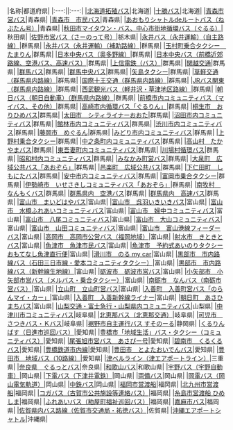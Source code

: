 ﻿|名称|都道府県|
|:---:||:---:|
|[北海道拓殖バス](outputs/GTFS_regular_line/)|北海道|
|[十勝バス](outputs/20181101GTFS-dia/)|北海道|
|[青森市営バス](outputs/gtfs-aomoricitybus/)|青森県|
|[青森市　市民バス](outputs/siminbus20190401/)|青森県|
|[あおもりシャトルdeルートバス（ねぶたん号）](outputs/nebutango20190401/)|青森県|
|[秋田市マイタウン・バス、中心市街地循環バス（ぐるる）](outputs/busdata_181001/)|秋田県|
|[佐野市営バス（さーのって号）](outputs/133/)|栃木県|
|[永井バス（永井運輸）（自主路線）](outputs/GTFS_nagaibus-gunma-jp_/)|群馬県|
|[永井バス（永井運輸）（補助路線）](outputs/GTFS_nbaux-gunma-jp_/)|群馬県|
|[玉村町乗合タクシー　たまりん](outputs/GTFS_tamarin-gunma-jp_/)|群馬県|
|[日本中央バス（奥多野線）](outputs/GTFS_OT_/)|群馬県|
|[日本中央バス（前橋近郊路線、空港バス、高速バス）](outputs/GTFS_MB_/)|群馬県|
|[上信電鉄（バス）](outputs/gtfs.1013.joshin_bus/)|群馬県|
|[関越交通](outputs/gtfs.1001.kanetsu_kotu/)|群馬県|
|[群馬バス](outputs/gtfs.1007.gunma_bus/)|群馬県|
|[群馬中央バス](outputs/gtfs.1008.gunma_chuo_bus/)|群馬県|
|[矢島タクシー](outputs/gtfs.1017.yajima_taxi/)|群馬県|
|[草軽交通（群馬県内路線）](outputs/gtfs.2002.kusakaru/)|群馬県|
|[国際十王交通（群馬県内路線）](outputs/gtfs.1103.kokusai_juuou.GMA/)|群馬県|
|[JRバス関東（群馬県内路線）](outputs/gtfs.1302.jr_bus_kanto.GMA/)|群馬県|
|[西武観光バス（軽井沢・草津地区路線）](outputs/gtfs.1115.seibu_kanko.GMA/)|群馬県|
|[朝日バス（朝日自動車）（群馬県内路線）](outputs/gtfs.1106.asahi_bus.GMA/)|群馬県|
|[前橋市内コミュニティバス（マイバス、その他）](outputs/gtfs.1019.maebashishi_com/)|群馬県|
|[高崎市内循環バス「ぐるりん」](outputs/gtfs.1020.takasakishi_com/)|群馬県|
|[桐生市　おりひめバス](outputs/gtfs.1025.kiryushi_com/)|群馬県|
|[太田市　シティライナーおおた](outputs/gtfs.1027.otashi_com/)|群馬県|
|[沼田市内コミュニティバス](outputs/gtfs.1021.numatashi_com/)|群馬県|
|[館林市内コミュニティバス](outputs/gtfs.1024.tatebayashishi_com/)|群馬県|
|[渋川市内コミュニティバス](outputs/gtfs.1018.shibukawashi_com/)|群馬県|
|[藤岡市　めぐるん](outputs/gtfs.1028.fujiokashi_com/)|群馬県|
|[みどり市内コミュニティバス](outputs/gtfs.1031.midorishi_com/)|群馬県|
|[上野村乗合タクシー](outputs/gtfs.1034.uenomura_com/)|群馬県|
|[中之条町内コミュニティバス](outputs/gtfs.1038.nakanojomachi_com/)|群馬県|
|[高山村　たかやまバス](outputs/gtfs.1040.gunma_takayamamura_com/)|群馬県|
|[東吾妻町内コミュニティバス](outputs/gtfs.1041.higashiagatsumamachi_com/)|群馬県|
|[川場村循環バス](outputs/gtfs.1042.kawabamura_com/)|群馬県|
|[昭和村内コミュニティバス](outputs/gtfs.1043.showamura_com/)|群馬県|
|[みなかみ町営バス](outputs/gtfs.1022.minakamimachi_com/)|群馬県|
|[大泉町　広域公共バス「あおぞら」](outputs/gtfs.1048.oizumimachi_com/)|群馬県|
|[邑楽町　広域公共バス](outputs/gtfs.1049.oramachi_com/)|群馬県|
|[下仁田町　しもにたバス](outputs/gtfs.1036.shimonitamachi_com/)|群馬県|
|[安中市内コミュニティバス](outputs/gtfs.1030.annakashi_com/)|群馬県|
|[富岡市乗合タクシー](outputs/gtfs.1029.tomiokashi_com/)|群馬県|
|[伊勢崎市　いせさきしコミュニティバス「あおぞら」](outputs/gtfs.1026.isesakishi_com/)|群馬県|
|[南牧村　なんもくバス](outputs/gtfs.1037.nanmokumura_com/)|群馬県|
|[群馬県内　空港バス](outputs/gtfs.0003.lim.GMA/)|群馬県|
|[群馬県内　高速バス](outputs/gtfs.0002.express.GMA/)|群馬県|
|[富山市　まいどはやバス](outputs/toyamacitymaidohayagtfs20190415/)|富山県|
|[富山市　呉羽いきいきバス](outputs/city-toyama-kureha-gtfs/)|富山県|
|[富山市　水橋ふれあいコミュニティバス](outputs/city-toyama-mizuhashi-gtfs/)|富山県|
|[富山市　婦中コミュニティバス](outputs/toyamacityfuchugtfs20190415/)|富山県|
|[富山市　八尾コミュニティバス](outputs/citytoyamayatsuogtfs20190415/)|富山県|
|[富山市　大山コミュニティバス](outputs/city-toyama-oyama-gtfs/)|富山県|
|[富山市　山田コミュニティバス](outputs/toyamacityyamadagtfs20190415/)|富山県|
|[富山市　富山港線フィーダーバス](outputs/toyamacityfeedergtfs20190415/)|富山県|
|[高岡市　高岡市公営バス（福岡地域）](outputs/city_takaoka_gtfs/)|富山県|
|[射水市　きときとバス](outputs/077434/)|富山県|
|[魚津市　魚津市民バス](outputs/city_uozu_shimin_gtfs/)|富山県|
|[魚津市　予約式あいのりタクシー おもてなし魚津直行便](outputs/city_uozu_omotenashi_gtfs/)|富山県|
|[滑川市　のる my car](outputs/city_namerikawa_gtfs/)|富山県|
|[黒部市　市内路線バス（石田三日市線・愛本コミュニティタクシー）](outputs/city_kurobe_ishida_aimoto_gtfs/)|富山県|
|[黒部市　市内路線バス（新幹線生地線）](outputs/city_kurobe_shinkansen_ikuji_gtfs/)|富山県|
|[砺波市　砺波市営バス](outputs/tonami_gtfs20171101/)|富山県|
|[小矢部市　小矢部市営バス（メルバス・乗合タクシー）](outputs/city_oyabe_gtfs/)|富山県|
|[南砺市　なんバス（南砺市営バス）](outputs/gtfs2019.4-/)|富山県|
|[立山町　立山町営バス](outputs/town_tateyama_gtfs/)|富山県|
|[入善町　入善町営バス「のらんマイ・カー」](outputs/town_nyuzen_noran_gtfs/)|富山県|
|[入善町　入善新幹線ライナー](outputs/town_nyuzen_liner_gtfs/)|富山県|
|[朝日町　あさひまちバス](outputs/town_asahi_gtfs/)|富山県|
|[山梨交通・富士急行・山梨県内コミュニティバス](outputs/yamanashi/)|山梨県|
|[中津川市コミュニティバス](outputs/GTFS/)|岐阜県|
|[北恵那バス（北恵那交通）](outputs/GTFS_2019-03-13_1606_/)|岐阜県|
|[可児市　さつきバス・Ｋバス](outputs/satukibus_kbus/)|岐阜県|
|[裾野市自主運行バス すそのーる](outputs/GTFS__2_/)|静岡県|
|[くるりんばす（日進市巡回バス）](outputs/kururin-gtfs/)|愛知県|
|[豊橋市「地域生活」バス・タクシー（コミュニティバス）](outputs/toyohashi_community_bus/)|愛知県|
|[尾張旭市営バス　あさぴー号](outputs/gtfs_owariasahi/)|愛知県|
|[碧南市　くるくるバス](outputs/GFTS_hekinan/)|愛知県|
|[豊橋鉄道市内線](outputs/toyohashitetsudou/)|愛知県|
|[豊田市　とよたおいでんバス](outputs/toyota_kikan_GTFS/)|愛知県|
|[豊田市　地域バス（10路線）](outputs/toyota_chiiki_GTFS/)|愛知県|
|[津ベルライン（津エアポートライン）](outputs/GTFS_TSUAIRPORTLINE/)|三重県|
|[奈良県　ぐるっとバス](outputs/GTFS_2019-04-01_04-16-correct_errors_/)|奈良県|
|[和歌山バス](outputs/wakayama/)|和歌山県|
|[宇野バス（宇野自動車）](outputs/GTFS-JP/)|岡山県|
|[下電バス（下津井電鉄）](outputs/GTFS-JP__1_/)|岡山県|
|[両備バス](outputs/ryobi/)|岡山県|
|[岡電バス（岡山電気軌道）](outputs/okaden/)|岡山県|
|[中鉄バス](outputs/chutetsu/)|岡山県|
|[福岡市営渡船](outputs/fukuokasiei_tosen_GTFSfeeds/)|福岡県|
|[北九州市営渡船](outputs/401005_shieitosengtfs/)|福岡県|
|[コガバス（古賀市公共施設等連絡バス）](outputs/gtfs-jp3141gtfs-jp.zip/)|福岡県|
|[糸島市営渡船 ひめしま](outputs/402303tosengtfs/)|福岡県|
|[ふれあいバス（粕屋町福祉巡回バス）](outputs/403491_fureaibus_gtfs_20190401/)|福岡県|
|[嘉麻市バス](outputs/kamacitybus190401/)|福岡県|
|[佐賀県内バス路線（佐賀市交通局・祐徳バス）](outputs/saga-2019-03-31/)|佐賀県|
|[沖縄エアポートシャトル](outputs/GTFS_2019-03-25_1541_/)|沖縄県|

